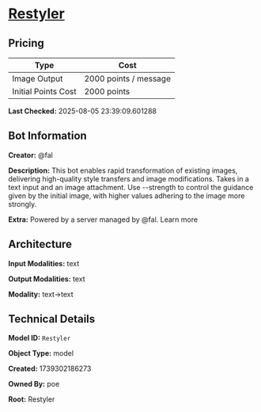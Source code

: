 # [Restyler](https://poe.com/Restyler)

## Pricing

| Type | Cost |
|------|------|
| Image Output | 2000 points / message |
| Initial Points Cost | 2000 points |

**Last Checked:** 2025-08-05 23:39:09.601288


## Bot Information

**Creator:** @fal

**Description:** This bot enables rapid transformation of existing images, delivering high-quality style transfers and image modifications. Takes in a text input and an image attachment. Use --strength to control the guidance given by the initial image, with higher values adhering to the image more strongly.

**Extra:** Powered by a server managed by @fal. Learn more


## Architecture

**Input Modalities:** text

**Output Modalities:** text

**Modality:** text->text


## Technical Details

**Model ID:** `Restyler`

**Object Type:** model

**Created:** 1739302186273

**Owned By:** poe

**Root:** Restyler
